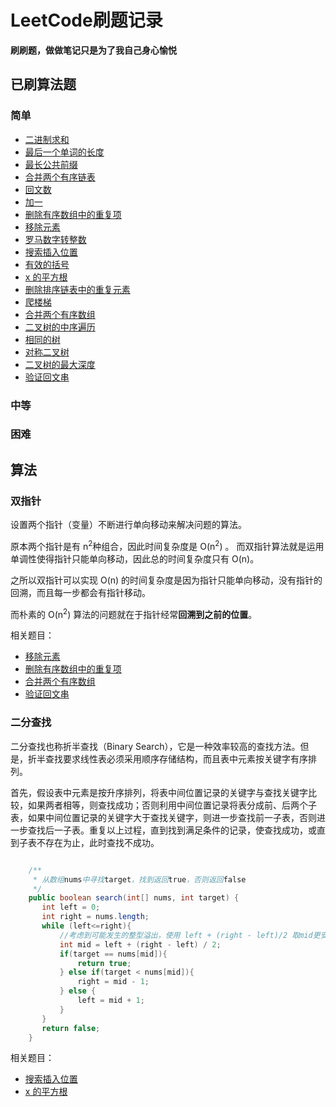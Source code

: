 # LeetCode刷题记录

**刷刷题，做做笔记只是为了我自己身心愉悦**

## 已刷算法题

### 简单

* [二进制求和](https://github.com/dar02kon/LeetCode/blob/master/src/com/dar/leetcode/simple/AddBinary.java)
* [最后一个单词的长度](https://github.com/dar02kon/LeetCode/blob/master/src/com/dar/leetcode/simple/LengthOfLastWord.java)
* [最长公共前缀](https://github.com/dar02kon/LeetCode/blob/master/src/com/dar/leetcode/simple/LongestCommonPrefix.java)
* [合并两个有序链表](https://github.com/dar02kon/LeetCode/blob/master/src/com/dar/leetcode/simple/MergeTwoSortedLists.java)
* [回文数](https://github.com/dar02kon/LeetCode/blob/master/src/com/dar/leetcode/simple/PalindromeNumber.java)
* [加一](https://github.com/dar02kon/LeetCode/blob/master/src/com/dar/leetcode/simple/PlusOne.java)
* [删除有序数组中的重复项](https://github.com/dar02kon/LeetCode/blob/master/src/com/dar/leetcode/simple/RemoveDuplicatesFromSortedArray.java)
* [移除元素](https://github.com/dar02kon/LeetCode/blob/master/src/com/dar/leetcode/simple/RemoveElement.java)
* [罗马数字转整数](https://github.com/dar02kon/LeetCode/blob/master/src/com/dar/leetcode/simple/RomanToInteger.java)
* [搜索插入位置](https://github.com/dar02kon/LeetCode/blob/master/src/com/dar/leetcode/simple/SearchInsertPosition.java)
* [有效的括号](https://github.com/dar02kon/LeetCode/blob/master/src/com/dar/leetcode/simple/ValidParentheses.java)
* [x 的平方根](https://github.com/dar02kon/LeetCode/blob/master/src/com/dar/leetcode/simple/Sqrtx.java)
* [删除排序链表中的重复元素](https://github.com/dar02kon/LeetCode/blob/master/src/com/dar/leetcode/simple/RemoveDuplicatesFromSortedList.java)
* [爬楼梯](https://github.com/dar02kon/LeetCode/blob/master/src/com/dar/leetcode/simple/ClimbingStairs.java)
* [合并两个有序数组](https://github.com/dar02kon/LeetCode/blob/master/src/com/dar/leetcode/simple/MergeSortedArray.java)
* [二叉树的中序遍历](https://github.com/dar02kon/LeetCode/blob/master/src/com/dar/leetcode/simple/BinaryTreeInorderTraversal.java)
* [相同的树](https://github.com/dar02kon/LeetCode/blob/master/src/com/dar/leetcode/simple/SameTree.java)
* [对称二叉树](https://github.com/dar02kon/LeetCode/blob/master/src/com/dar/leetcode/simple/SymmetricTree.java)
* [二叉树的最大深度](https://github.com/dar02kon/LeetCode/blob/master/src/com/dar/leetcode/simple/MaximumDepthOfBinaryTree.java)
* [验证回文串](https://github.com/dar02kon/LeetCode/blob/master/src/com/dar/leetcode/simple/ValidPalindrome.java)

### 中等

### 困难

## 算法

### 双指针

设置两个指针（变量）不断进行单向移动来解决问题的算法。

原本两个指针是有 n<sup>2</sup>种组合，因此时间复杂度是 O(n<sup>2</sup>) 。
而双指针算法就是运用单调性使得指针只能单向移动，因此总的时间复杂度只有 O(n)。

之所以双指针可以实现 O(n) 的时间复杂度是因为指针只能单向移动，没有指针的回溯，而且每一步都会有指针移动。

而朴素的 O(n<sup>2</sup>) 算法的问题就在于指针经常**回溯到之前的位置**。

相关题目：

* [移除元素](https://github.com/dar02kon/LeetCode/blob/master/src/com/dar/leetcode/simple/RemoveElement.java)
* [删除有序数组中的重复项](https://github.com/dar02kon/LeetCode/blob/master/src/com/dar/leetcode/simple/RemoveDuplicatesFromSortedArray.java)
* [合并两个有序数组](https://github.com/dar02kon/LeetCode/blob/master/src/com/dar/leetcode/simple/MergeSortedArray.java)
* [验证回文串](https://github.com/dar02kon/LeetCode/blob/master/src/com/dar/leetcode/simple/ValidPalindrome.java)

### 二分查找

二分查找也称折半查找（Binary Search），它是一种效率较高的查找方法。但是，折半查找要求线性表必须采用顺序存储结构，而且表中元素按关键字有序排列。

首先，假设表中元素是按升序排列，将表中间位置记录的关键字与查找关键字比较，如果两者相等，则查找成功；否则利用中间位置记录将表分成前、后两个子表，如果中间位置记录的关键字大于查找关键字，则进一步查找前一子表，否则进一步查找后一子表。重复以上过程，直到找到满足条件的记录，使查找成功，或直到子表不存在为止，此时查找不成功。

```java

    /**
     * 从数组nums中寻找target，找到返回true，否则返回false
     */
    public boolean search(int[] nums, int target) {
       int left = 0;
       int right = nums.length;
       while (left<=right){
           //考虑到可能发生的整型溢出，使用 left + (right - left)/2 取mid更安全一点。
           int mid = left + (right - left) / 2;
           if(target == nums[mid]){
               return true;
           } else if(target < nums[mid]){
               right = mid - 1;
           } else {
               left = mid + 1;
           }
       }
       return false;
    }
```

相关题目：

* [搜索插入位置](https://github.com/dar02kon/LeetCode/blob/master/src/com/dar/leetcode/simple/SearchInsertPosition.java)
* [x 的平方根](https://github.com/dar02kon/LeetCode/blob/master/src/com/dar/leetcode/simple/Sqrtx.java)
